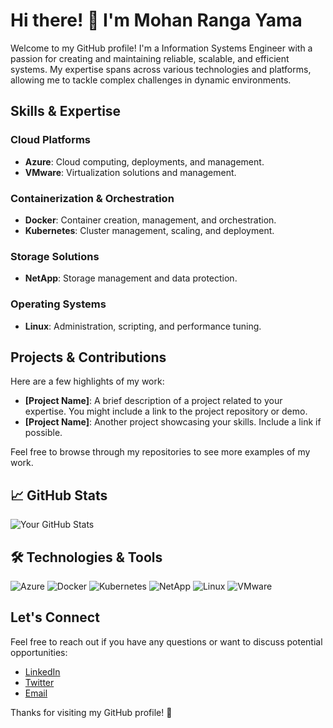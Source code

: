 # Hi there! 👋 I'm Mohan Ranga Yama

Welcome to my GitHub profile! I'm a Information Systems Engineer with a passion for creating and maintaining reliable, scalable, and efficient systems. My expertise spans across various technologies and platforms, allowing me to tackle complex challenges in dynamic environments.

## Skills & Expertise

### Cloud Platforms
- **Azure**: Cloud computing, deployments, and management.
- **VMware**: Virtualization solutions and management.

### Containerization & Orchestration
- **Docker**: Container creation, management, and orchestration.
- **Kubernetes**: Cluster management, scaling, and deployment.

### Storage Solutions
- **NetApp**: Storage management and data protection.

### Operating Systems
- **Linux**: Administration, scripting, and performance tuning.

## Projects & Contributions

Here are a few highlights of my work:

- **[Project Name]**: A brief description of a project related to your expertise. You might include a link to the project repository or demo.
- **[Project Name]**: Another project showcasing your skills. Include a link if possible.

Feel free to browse through my repositories to see more examples of my work.

## 📈 GitHub Stats

![Your GitHub Stats](https://github-readme-stats.vercel.app/api?username=your-github-username&show_icons=true&hide_title=true&hide=prs&count_private=true&hide_border=true&theme=radical)

## 🛠️ Technologies & Tools

![Azure](https://img.shields.io/badge/Azure-0089D6?style=for-the-badge&logo=azure&logoColor=white)
![Docker](https://img.shields.io/badge/Docker-2496ED?style=for-the-badge&logo=docker&logoColor=white)
![Kubernetes](https://img.shields.io/badge/Kubernetes-326CE5?style=for-the-badge&logo=kubernetes&logoColor=white)
![NetApp](https://img.shields.io/badge/NetApp-0072CE?style=for-the-badge&logo=netapp&logoColor=white)
![Linux](https://img.shields.io/badge/Linux-FCC624?style=for-the-badge&logo=linux&logoColor=black)
![VMware](https://img.shields.io/badge/VMware-607078?style=for-the-badge&logo=vmware&logoColor=white)

## Let's Connect

Feel free to reach out if you have any questions or want to discuss potential opportunities:

- [LinkedIn](https://www.linkedin.com/in/mohan-ranga-yama-70771068)
- [Twitter](https://twitter.com/MrMohanranga)
- [Email](mailto:mohanranga.yama@gmail.com)

Thanks for visiting my GitHub profile! 🚀

